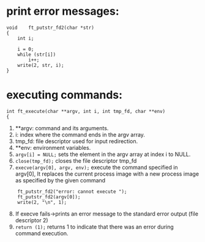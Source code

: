 # print error messages:
```
void	ft_putstr_fd2(char *str)
{
	int	i;

	i = 0;
	while (str[i])
		i++;
	write(2, str, i);
}
```
# executing commands:
```
int ft_execute(char **argv, int i, int tmp_fd, char **env)
{
```
1. **argv: command and its arguments.
2. i: index where the command ends in the argv array.
3. tmp_fd: file descriptor used for input redirection.
4. **env: environment variables.
5. ``` argv[i] = NULL; ``` sets the element in the argv array at index i to NULL.
6. ``` close(tmp_fd); ``` closes the file descriptor tmp_fd
7. ``` execve(argv[0], argv, env); ``` execute the command specified in argv[0], It replaces the current process image with a new process image as specified by the given command
```
    ft_putstr_fd2("error: cannot execute ");
    ft_putstr_fd2(argv[0]);
    write(2, "\n", 1);
```
8. If execve fails->prints an error message to the standard error output (file descriptor 2)
9. ``` return (1); ``` returns 1 to indicate that there was an error during command execution. 
